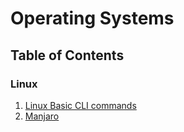 # Operating Systems

## Table of Contents

### Linux
1. [Linux Basic CLI commands](./linux/Linux.md)
2. [Manjaro](./linux/Linux.manjaro.md)